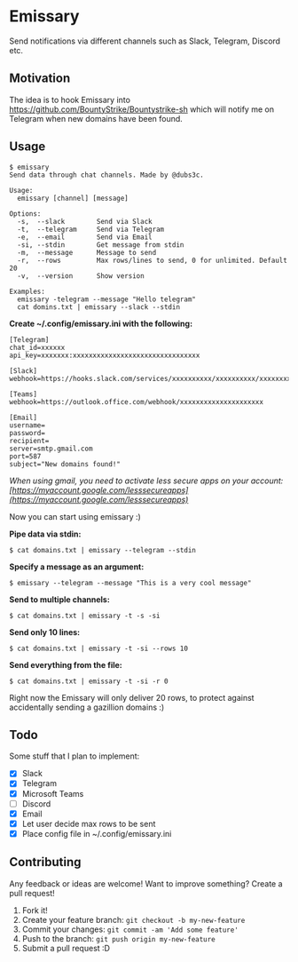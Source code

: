 # Emissary
Send notifications via different channels such as Slack, Telegram, Discord etc.

## Motivation
The idea is to hook Emissary into https://github.com/BountyStrike/Bountystrike-sh which will notify me on Telegram when new domains have been found.

## Usage

```
$ emissary
Send data through chat channels. Made by @dubs3c.

Usage:
  emissary [channel] [message]

Options:
  -s,  --slack        Send via Slack
  -t,  --telegram     Send via Telegram
  -e,  --email        Send via Email
  -si, --stdin        Get message from stdin
  -m,  --message      Message to send
  -r,  --rows         Max rows/lines to send, 0 for unlimited. Default 20
  -v,  --version      Show version

Examples:
  emissary -telegram --message "Hello telegram"
  cat domins.txt | emissary --slack --stdin
```

**Create ~/.config/emissary.ini with the following:**
```
[Telegram]
chat_id=xxxxxx
api_key=xxxxxxx:xxxxxxxxxxxxxxxxxxxxxxxxxxxxxxxx

[Slack]
webhook=https://hooks.slack.com/services/xxxxxxxxxx/xxxxxxxxxx/xxxxxxxxxx

[Teams]
webhook=https://outlook.office.com/webhook/xxxxxxxxxxxxxxxxxxxxx

[Email]
username=
password=
recipient=
server=smtp.gmail.com
port=587
subject="New domains found!"
```

*When using gmail, you need to activate less secure apps on your account: [https://myaccount.google.com/lesssecureapps](https://myaccount.google.com/lesssecureapps)*

Now you can start using emissary :)

**Pipe data via stdin:**
```
$ cat domains.txt | emissary --telegram --stdin
```

**Specify a message as an argument:**
```
$ emissary --telegram --message "This is a very cool message"
```

**Send to multiple channels:**
```
$ cat domains.txt | emissary -t -s -si
```

**Send only 10 lines:**
```
$ cat domains.txt | emissary -t -si --rows 10
```

**Send everything from the file:**
```
$ cat domains.txt | emissary -t -si -r 0
```

Right now the Emissary will only deliver 20 rows, to protect against accidentally sending a gazillion domains :) 

## Todo
Some stuff that I plan to implement:
- [X] Slack
- [X] Telegram
- [X] Microsoft Teams
- [ ] Discord
- [X] Email
- [X] Let user decide max rows to be sent
- [X] Place config file in ~/.config/emissary.ini

## Contributing
Any feedback or ideas are welcome! Want to improve something? Create a pull request!

1. Fork it!
2. Create your feature branch: `git checkout -b my-new-feature`
3. Commit your changes: `git commit -am 'Add some feature'`
4. Push to the branch: `git push origin my-new-feature`
5. Submit a pull request :D